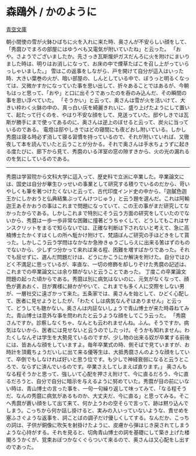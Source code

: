 # 森鴎外 / かのように

[青空文庫](https://www.aozora.gr.jp/cards/000129/card678.html)

朝小間使の雪が火鉢ひばちに火を入れに来た時、奥さんが不安らしい顔をして、「秀麿ひでまろの部屋にはゆうべも又電気が附いていたね」と云った。
「おや。さようでございましたか。先さっき瓦斯煖炉ガスだんろに火を附けにまいりました時は、明りはお消しになって、お床の中で煙草たばこを召し上がっていらっしゃいました。」
雪はこの返事をしながら、戸を開けて自分が這入はいった時、大きい葉巻の火が、暗い部屋の、しんとしている中で、ぼうっと明るくなっては、又微かすかになっていた事を思い出して、折々あることではあるが、今朝もはっと思って、「おや」と口に出そうであったのを呑のみ込んだ、その瞬間の事を思い浮べていた。
「そうかい」と云って、奥さんは雪が火を活いけて、大きい枠わく火鉢の中の、真っ白い灰を綺麗きれいに、盛り上げたようにして置いて、起たって行くのを、やはり不安な顔をして、見送っていた。邸やしきでは瓦斯が勝手にまで使ってあるのに、奥さんは逆上のぼせると云って、炭火に当っているのである。
電燈は邸やしきではどの寝間にも夜どおし附いている。しかし秀麿は寝る時必ず消して寝る習慣を持っているので、それが附いていれば、又徹夜して本を読んでいたと云うことが分かる。それで奥さんは手水ちょうずに起きる度たびに、廊下から見て、秀麿のいる洋室の窓の隙すきから、火の光の漏れるのを気にしているのである。

---

秀麿は学習院から文科大学に這入って、歴史科で立派に卒業した。卒業論文には、国史は自分が畢生ひっせいの事業として研究する積りでいるのだから、苛いやしくも筆を著つけたくないと云って、古代印度インド史の中から、「迦膩色迦王かにしかおうと仏典結集ぶってんけつじゅう」と云う題を選んだ。これは阿輸迦王あそかおうの事はこれまで問題になっていて、この王の事がまだ研究してなかったからである。しかしこれまで特別にそう云う方面の研究をしていたのでないから、秀麿は一歩一歩非常な困難に撞著どうちゃくして、どうしてもこれはサンスクリットをまるで知らないでは、正確な判断は下されないと考えて、急に高楠博士たかくすはくしの所へ駈かけ附けて、梵語ぼんご研究の手ほどきをして貰った。しかしこう云う学問はなかなか急拵きゅうごしらえに出来る筈はずのものでないから、少しずつ分かって来れば来る程、困難を増すばかりであった。それでも屈せずに、選んだ問題だけは、どうにかこうにか解決を附けた。自分ではひどく不満足に思っているが、率直な、一切の修飾を却しりぞけた秀麿の記述は、これまでの卒業論文には余り類がないと云うことであった。
丁度この卒業論文問題の起った頃からである。秀麿は別に病気はないのに、元気がなくなって、顔色が蒼あおく、目が異様に赫かがやいて、これまでも多く人に交際をしない男が、一層社交に遠ざかって来た。五条家では、奥さんを始として、ひどく心配して、医者に見せようとしたが、「わたくしは病気なんぞはありません」と云って、どうしても聴かない。奥さんは内証ないしょうで青山博士が来た時尋ねてみた。青山博士は意外な事を問われたと云うような顔をしてこう云った。
「秀麿さんですか。診察しなくちゃ、なんとも云われませんね。ふん。そうですか。病気はないから、医者には見せないと云うのでしたっけ。そうかも知れません。わたくしなんぞは学生を大勢見ているのですが、少し物の出来る奴が卒業する前後には、皆あんな顔をしていますよ。毎年卒業式の時、側そばで見ていますが、お時計を頂戴ちょうだいしに出て来る優等生は、大抵秀麿さんのような顔をしていて、卒倒でもしなければ好いと思う位です。も少しで神経衰弱になると云うところで、ならずに済んでいるのです。卒業さえしてしまえば直ります。」
奥さんもなる程そうかと思って、強しいて心配を押さえ附けて、今に直るだろう、今に直るだろうと、自分で自分に暗示を与えるように努めていた。秀麿が目の前にいない時は、青山博士の言った事を、一句一句繰り返して味ってみて、「なる程そうだ、なんの秀麿に病気があるものか、大丈夫だ、今に直る」と思ってみる。そこへ秀麿が蒼い顔をして出て来て、何か上うわの空そらで言って、跡は黙り込んでしまう。こっちから何か話し掛けると、実みの入いっていないような、責せめを塞ふさぐような返事を、詞ことばの調子だけ優しくしてする。なんだか、こっちの詞は、子供が銅像に吹矢を射掛けたように、皮膚から弾はじき戻されてしまうような心持がする。それを見ると、切角青山博士の詞を基礎にして築き上げた楼閣ろうかくが、覚束おぼつかなくぐらついて来るので、奥さんは又心配をし出すのであった。
